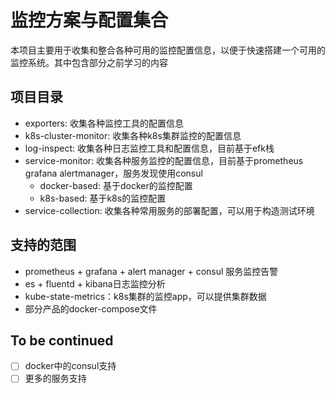 # 监控方案与配置集合

本项目主要用于收集和整合各种可用的监控配置信息，以便于快速搭建一个可用的监控系统。其中包含部分之前学习的内容

## 项目目录

- exporters: 收集各种监控工具的配置信息
- k8s-cluster-monitor: 收集各种k8s集群监控的配置信息
- log-inspect: 收集各种日志监控工具和配置信息，目前基于efk栈
- service-monitor: 收集各种服务监控的配置信息，目前基于prometheus grafana alertmanager，服务发现使用consul
  - docker-based: 基于docker的监控配置
  - k8s-based: 基于k8s的监控配置
- service-collection: 收集各种常用服务的部署配置，可以用于构造测试环境

## 支持的范围

- prometheus + grafana + alert manager + consul 服务监控告警
- es + fluentd + kibana日志监控分析
- kube-state-metrics：k8s集群的监控app，可以提供集群数据
- 部分产品的docker-compose文件

## To be continued

- [ ] docker中的consul支持
- [ ] 更多的服务支持
